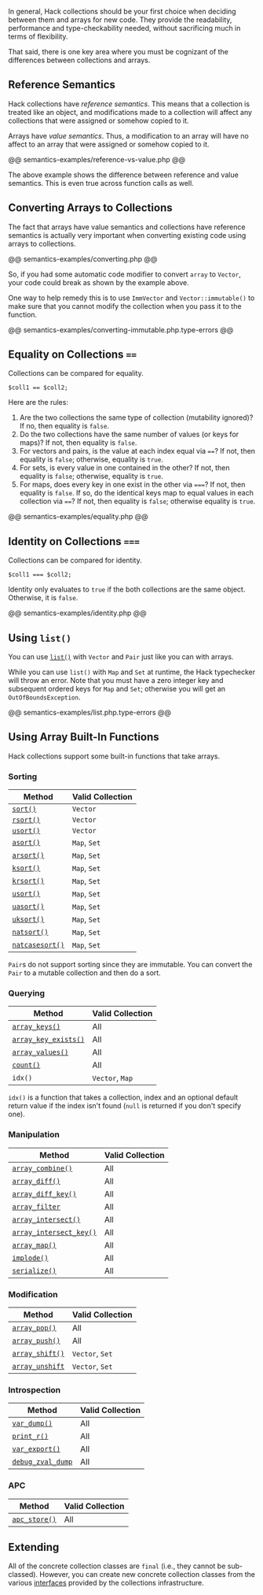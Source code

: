 In general, Hack collections should be your first choice when deciding between them and arrays for new code. They provide the readability, performance and type-checkability needed, without sacrificing much in terms of flexibility.

That said, there is one key area where you must be cognizant of the differences between collections and arrays.

## Reference Semantics

Hack collections have *reference semantics*. This means that a collection is treated like an object, and modifications made to a collection will affect any collections that were assigned or somehow copied to it. 

Arrays have *value semantics*. Thus, a modification to an array will have no affect to an array that were assigned or somehow copied to it.

@@ semantics-examples/reference-vs-value.php @@

The above example shows the difference between reference and value semantics. This is even true across function calls as well.

## Converting Arrays to Collections

The fact that arrays have value semantics and collections have reference semantics is actually very important when converting existing code using arrays to collections.

@@ semantics-examples/converting.php @@

So, if you had some automatic code modifier to convert `array` to `Vector`, your code could break as shown by the example above.

One way to help remedy this is to use `ImmVector` and `Vector::immutable()` to make sure that you cannot modify the collection when you pass it to the function.

@@ semantics-examples/converting-immutable.php.type-errors @@

## Equality on Collections `==`

Collections can be compared for equality.

```
$coll1 == $coll2;
```

Here are the rules:

1. Are the two collections the same type of collection (mutability ignored)? If no, then equality is `false`.
2. Do the two collections have the same number of values (or keys for maps)? If not, then equality is `false`.
3. For vectors and pairs, is the value at each index equal via `==`? If not, then equality is `false`; otherwise, equality is `true`.
4. For sets, is every value in one contained in the other? If not, then equality is `false`; otherwise, equality is `true`.
5. For maps, does every key in one exist in the other via `===`? If not, then equality is `false`. If so, do the identical keys map to equal values in each collection via `==`? If not, then equality is `false`; otherwise equality is `true`.

@@ semantics-examples/equality.php @@

## Identity on Collections `===`

Collections can be compared for identity.

```
$coll1 === $coll2;
```

Identity only evaluates to `true` if the both collections are the same object. Otherwise, it is `false`.

@@ semantics-examples/identity.php @@

## Using `list()`

You can use [`list()`](http://php.net/manual/en/function.list.php) with  `Vector` and `Pair` just like you can with arrays. 

While you can use `list()` with `Map` and `Set` at runtime, the Hack typechecker will throw an error. Note that you must have a zero integer key and subsequent ordered keys for `Map` and `Set`; otherwise you will get an `OutOfBoundsException`.

@@ semantics-examples/list.php.type-errors @@

## Using Array Built-In Functions

Hack collections support some built-in functions that take arrays.

### Sorting

Method | Valid Collection
-------|-----------------
[`sort()`](http://php.net/manual/en/function.sort.php) | `Vector`
[`rsort()`](http://php.net/manual/en/function.rsort.php) | `Vector`
[`usort()`](http://php.net/manual/en/function.usort.php) | `Vector`
[`asort()`](http://php.net/manual/en/function.asort.php) | `Map`, `Set`
[`arsort()`](http://php.net/manual/en/function.arsort.php) | `Map`, `Set`
[`ksort()`](http://php.net/manual/en/function.ksort.php) | `Map`, `Set`
[`krsort()`](http://php.net/manual/en/function.krsort.php) | `Map`, `Set`
[`usort()`](http://php.net/manual/en/function.usort.php) | `Map`, `Set`
[`uasort()`](http://php.net/manual/en/function.uasort.php) | `Map`, `Set`
[`uksort()`](http://php.net/manual/en/function.uksort.php) | `Map`, `Set`
[`natsort()`](http://php.net/manual/en/function.natsort.php) | `Map`, `Set`
[`natcasesort()`](http://php.net/manual/en/function.natcasesort.php) | `Map`, `Set`

`Pair`s do not support sorting since they are immutable. You can convert the `Pair` to a mutable collection and then do a sort.

### Querying

Method | Valid Collection
-------|-----------------
[`array_keys()`](http://php.net/manual/en/function.array-keys.php) | All
[`array_key_exists()`](http://php.net/manual/en/function.array-key-exists.php) | All 
[`array_values()`](http://php.net/manual/en/function.array-values.php) | All
[`count()`](http://php.net/manual/en/function.count.php) | All
`idx()` | `Vector`, `Map`

`idx()` is a function that takes a collection, index and an optional default return value if the index isn't found (`null` is returned if you don't specify one).

### Manipulation

Method | Valid Collection
-------|-----------------
[`array_combine()`](http://php.net/manual/en/function.array-combine.php) | All
[`array_diff()`](http://php.net/manual/en/function.array-diff.php) | All
[`array_diff_key()`](http://php.net/manual/en/function.array-diff-key.php) | All
[`array_filter`](http://php.net/manual/en/function.array-filter.php) | All
[`array_intersect()`](http://php.net/manual/en/function.array-intersect.php) | All 
[`array_intersect_key()`](http://php.net/manual/en/function.array-intersect-key.php) | All
[`array_map()`](http://php.net/manual/en/function.array-map.php) | All
[`implode()`](http://php.net/manual/en/function.implode.php) | All
[`serialize()`](http://php.net/manual/en/function.serialize.php) | All

### Modification

Method | Valid Collection
-------|-----------------
[`array_pop()`](http://php.net/manual/en/function.array-pop.php) | All
[`array_push()`](http://php.net/manual/en/function.array-push.php) | All
[`array_shift()`](http://php.net/manual/en/function.array-shift.php) | `Vector`, `Set`
[`array_unshift`](http://php.net/manual/en/function.array-unshift.php) | `Vector`, `Set`

### Introspection

Method | Valid Collection
-------|-----------------
[`var_dump()`](http://php.net/manual/en/function.var-dump.php) | All
[`print_r()`](http://php.net/manual/en/function.print-r.php) | All
[`var_export()`](http://php.net/manual/en/function.var-export.php) | All
[`debug_zval_dump`](http://php.net/manual/en/function.debug-zval-dump.php) | All

### APC

Method | Valid Collection
-------|-----------------
[`apc_store()`](http://php.net/manual/en/function.apc-store.php) | All

## Extending

All of the concrete collection classes are `final` (i.e., they cannot be sub-classed). However, you can create new concrete collection classes from the various [interfaces](./interfaces.md) provided by the collections infrastructure.
